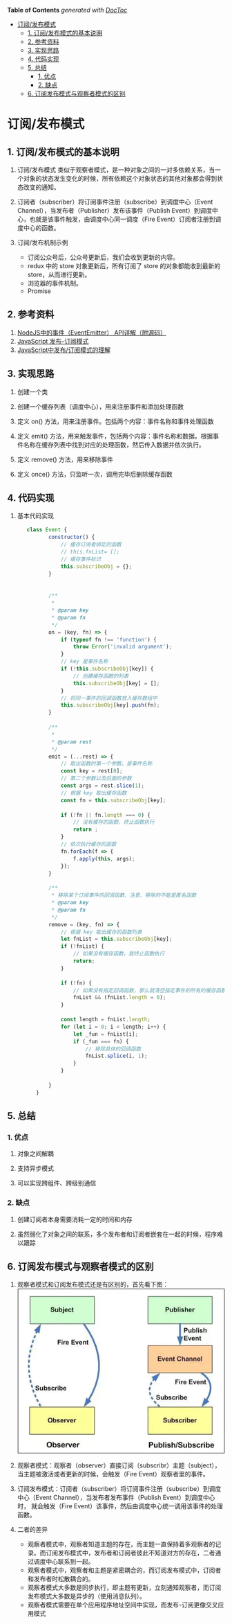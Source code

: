 <!-- START doctoc generated TOC please keep comment here to allow auto update -->
<!-- DON'T EDIT THIS SECTION, INSTEAD RE-RUN doctoc TO UPDATE -->
**Table of Contents**  *generated with [DocToc](https://github.com/thlorenz/doctoc)*

- [订阅/发布模式](#%E8%AE%A2%E9%98%85%E5%8F%91%E5%B8%83%E6%A8%A1%E5%BC%8F)
  - [1. 订阅/发布模式的基本说明](#1-%E8%AE%A2%E9%98%85%E5%8F%91%E5%B8%83%E6%A8%A1%E5%BC%8F%E7%9A%84%E5%9F%BA%E6%9C%AC%E8%AF%B4%E6%98%8E)
  - [2. 参考资料](#2-%E5%8F%82%E8%80%83%E8%B5%84%E6%96%99)
  - [3. 实现思路](#3-%E5%AE%9E%E7%8E%B0%E6%80%9D%E8%B7%AF)
  - [4. 代码实现](#4-%E4%BB%A3%E7%A0%81%E5%AE%9E%E7%8E%B0)
  - [5. 总结](#5-%E6%80%BB%E7%BB%93)
    - [1. 优点](#1-%E4%BC%98%E7%82%B9)
    - [2. 缺点](#2-%E7%BC%BA%E7%82%B9)
  - [6. 订阅发布模式与观察者模式的区别](#6-%E8%AE%A2%E9%98%85%E5%8F%91%E5%B8%83%E6%A8%A1%E5%BC%8F%E4%B8%8E%E8%A7%82%E5%AF%9F%E8%80%85%E6%A8%A1%E5%BC%8F%E7%9A%84%E5%8C%BA%E5%88%AB)

<!-- END doctoc generated TOC please keep comment here to allow auto update -->

# 订阅/发布模式

## 1. 订阅/发布模式的基本说明

1. 订阅/发布模式 类似于观察者模式，是一种对象之间的一对多依赖关系，当一个对象的状态发生变化的时候，所有依赖这个对象状态的其他对象都会得到状态改变的通知。

2. 订阅者（subscriber）将订阅事件注册（subscribe）到调度中心（Event Channel），当发布者（Publisher）发布该事件（Publish Event）到调度中心，也就是该事件触发，由调度中心同一调度（Fire Event）订阅者注册到调度中心的函数。

3. 订阅/发布机制示例
   - 订阅公众号后，公众号更新后，我们会收到更新的内容。
   - redux 中的 store 对象更新后，所有订阅了 store 的对象都能收到最新的 store，从而进行更新。
   - 浏览器的事件机制。
   - Promise

## 2. 参考资料

1. [NodeJS中的事件（EventEmitter） API详解（附源码）](https://juejin.cn/post/6844903678227251213)
1. [JavaScript 发布-订阅模式](https://juejin.cn/post/6844903850105634824)
1. [JavaScript中发布/订阅模式的理解](https://juejin.cn/post/6844903624468856846)

## 3. 实现思路

1. 创建一个类

2. 创建一个缓存列表（调度中心），用来注册事件和添加处理函数

3. 定义 on() 方法，用来注册事件。包括两个内容：事件名称和事件处理函数

4. 定义 emit() 方法，用来触发事件，包括两个内容：事件名称和数据。根据事件名称在缓存列表中找到对应的处理函数，然后传入数据并依次执行。

5. 定义 remove() 方法，用来移除事件

6. 定义 once() 方法，只监听一次，调用完毕后删除缓存函数

## 4. 代码实现

1. 基本代码实现

   ```javascript
      class Event {
             constructor() {
                 // 缓存订阅者绑定的函数
                 // this.fnList= [];
                 // 缓存事件标识
                 this.subscribeObj = {};
             }
         
         
             /**
              *
              * @param key
              * @param fn
              */
             on = (key, fn) => {
                 if (typeof fn !== 'function') {
                     throw Error('invalid argument');
                 }
                 // key 是事件名称
                 if (!this.subscribeObj[key]) {
                     // 创建缓存函数的列表
                     this.subscribeObj[key] = [];
                 }
                 // 将同一事件的回调函数放入缓存数组中
                 this.subscribeObj[key].push(fn);
             }
         
             /**
              *
              * @param rest
              */
             emit = (...rest) => {
                 // 取出函数的第一个参数，是事件名称
                 const key = rest[0];
                 // 第二个参数以及后面的参数
                 const args = rest.slice(1);
                 // 根据 key 取出缓存函数
                 const fn = this.subscribeObj[key];
         
                 if (!fn || fn.length === 0) {
                     // 没有缓存的函数，终止函数执行
                     return ;
                 }
                 // 依次执行缓存的函数
                 fn.forEach(f => {
                     f.apply(this, args);
                 });
             }
         
             /**
              * 移除某个订阅事件的回调函数，注意，移除的不能是匿名函数
              * @param key
              * @param fn
              */
             remove = (key, fn) => {
                 // 根据 key 取出缓存的函数列表
                 let fnList = this.subscribeObj[key];
                 if (!fnList) {
                     // 如果没有缓存函数，就终止函数执行
                     return;
                 }
         
                 if (!fn) {
                     // 如果没有指定回调函数，那么就清空指定事件的所有的缓存函数
                     fnList && (fnList.length = 0);
                 }
         
                 const length = fnList.length;
                 for (let i = 0; i < length; i++) {
                     let _fun = fnList[i];
                     if (_fun === fn) {
                         // 移除具体的回调函数
                         fnList.splice(i, 1);
                     }
                 }
         
             }
         }
   ```

## 5. 总结

### 1. 优点

1. 对象之间解耦

2. 支持异步模式

3. 可以实现跨组件、跨级别通信

### 2. 缺点

1. 创建订阅者本身需要消耗一定的时间和内存

2. 虽然弱化了对象之间的联系，多个发布者和订阅者嵌套在一起的时候，程序难以跟踪

## 6. 订阅发布模式与观察者模式的区别

1. 观察者模式和订阅发布模式还是有区别的，首先看下图：
   ![](./img/observer-pub-sub.png)

2. 观察者模式：观察者（observer）直接订阅（subscribr）主题（subject），当主题被激活或者更新的时候，会触发（Fire Event）观察者里的事件。

3. 订阅发布模式：订阅者（subscriber）将订阅事件注册（subscribe）到调度中心（Event Channel），当发布者发布事件（Publish Event）到调度中心时， 就会触发（Fire Event）该事件，然后由调度中心统一调用该事件的处理函数。

4. 二者的差异
   - 观察者模式中，观察者知道主题的存在，而主题一直保持着多观察者的记录。而订阅发布模式中，发布者和订阅者彼此不知道对方的存在，二者通过调度中心联系到一起。
   - 观察者模式中，观察者和主题是紧密耦合的，而订阅发布模式中，订阅者和发布者时松散耦合的。
   - 观察者模式大多数是同步执行，即主题有更新，立刻通知观察者，而订阅发布模式大多数是异步的（使用消息队列）。
   - 观察者模式需要在单个应用程序地址空间中实现，而发布-订阅更像交叉应用模式

